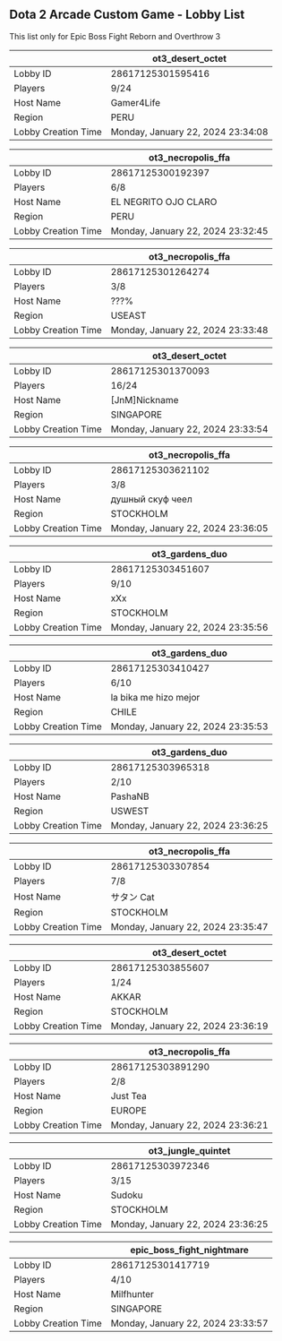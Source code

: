 ## Dota 2 Arcade Custom Game - Lobby List

This list only for Epic Boss Fight Reborn and Overthrow 3

|  | ot3_desert_octet |
| ------ | ------ |
| Lobby ID | 28617125301595416 |
| Players | 9/24 |
| Host Name | Gamer4Life |
| Region | PERU |
| Lobby Creation Time | Monday, January 22, 2024 23:34:08 |


|  | ot3_necropolis_ffa |
| ------ | ------ |
| Lobby ID | 28617125300192397 |
| Players | 6/8 |
| Host Name | EL NEGRITO OJO CLARO |
| Region | PERU |
| Lobby Creation Time | Monday, January 22, 2024 23:32:45 |


|  | ot3_necropolis_ffa |
| ------ | ------ |
| Lobby ID | 28617125301264274 |
| Players | 3/8 |
| Host Name | ???% |
| Region | USEAST |
| Lobby Creation Time | Monday, January 22, 2024 23:33:48 |


|  | ot3_desert_octet |
| ------ | ------ |
| Lobby ID | 28617125301370093 |
| Players | 16/24 |
| Host Name | [JnM]Nickname |
| Region | SINGAPORE |
| Lobby Creation Time | Monday, January 22, 2024 23:33:54 |


|  | ot3_necropolis_ffa |
| ------ | ------ |
| Lobby ID | 28617125303621102 |
| Players | 3/8 |
| Host Name | душный скуф чеел |
| Region | STOCKHOLM |
| Lobby Creation Time | Monday, January 22, 2024 23:36:05 |


|  | ot3_gardens_duo |
| ------ | ------ |
| Lobby ID | 28617125303451607 |
| Players | 9/10 |
| Host Name | xXx |
| Region | STOCKHOLM |
| Lobby Creation Time | Monday, January 22, 2024 23:35:56 |


|  | ot3_gardens_duo |
| ------ | ------ |
| Lobby ID | 28617125303410427 |
| Players | 6/10 |
| Host Name | la bika me hizo mejor |
| Region | CHILE |
| Lobby Creation Time | Monday, January 22, 2024 23:35:53 |


|  | ot3_gardens_duo |
| ------ | ------ |
| Lobby ID | 28617125303965318 |
| Players | 2/10 |
| Host Name | PashaNB |
| Region | USWEST |
| Lobby Creation Time | Monday, January 22, 2024 23:36:25 |


|  | ot3_necropolis_ffa |
| ------ | ------ |
| Lobby ID | 28617125303307854 |
| Players | 7/8 |
| Host Name | サタン Cat |
| Region | STOCKHOLM |
| Lobby Creation Time | Monday, January 22, 2024 23:35:47 |


|  | ot3_desert_octet |
| ------ | ------ |
| Lobby ID | 28617125303855607 |
| Players | 1/24 |
| Host Name | AKKAR |
| Region | STOCKHOLM |
| Lobby Creation Time | Monday, January 22, 2024 23:36:19 |


|  | ot3_necropolis_ffa |
| ------ | ------ |
| Lobby ID | 28617125303891290 |
| Players | 2/8 |
| Host Name | Just Tea |
| Region | EUROPE |
| Lobby Creation Time | Monday, January 22, 2024 23:36:21 |


|  | ot3_jungle_quintet |
| ------ | ------ |
| Lobby ID | 28617125303972346 |
| Players | 3/15 |
| Host Name | Sudoku |
| Region | STOCKHOLM |
| Lobby Creation Time | Monday, January 22, 2024 23:36:25 |


|  | epic_boss_fight_nightmare |
| ------ | ------ |
| Lobby ID | 28617125301417719 |
| Players | 4/10 |
| Host Name | Milfhunter |
| Region | SINGAPORE |
| Lobby Creation Time | Monday, January 22, 2024 23:33:57 |


